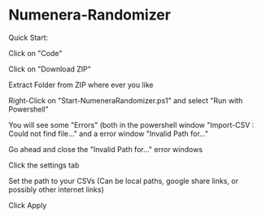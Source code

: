 # Numenera-Randomizer

Quick Start:

Click on "Code"

Click on "Download ZIP"

Extract Folder from ZIP where ever you like

Right-Click on "Start-NumeneraRandomizer.ps1" and select "Run with Powershell"


You will see some "Errors" (both in the powershell window "Import-CSV : Could not find file..." and a error window "Invalid Path for..."

Go ahead and close the "Invalid Path for..." error windows


Click the settings tab

Set the path to your CSVs (Can be local paths, google share links, or possibly other internet links)

Click Apply
